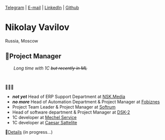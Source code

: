 
[Telegram](https://t.me/Da4nik) | [E-mail](mailto:vavilovnv@gmail.com) | [LinkedIn](https://www.linkedin.com/in/vavilovnv) | [Github](https://github.com/vavilovnv)


# Nikolay Vavilov
Russia, Moscow

  

## 🔭**Project Manager**  

&nbsp;&nbsp;&nbsp;&nbsp;&nbsp;&nbsp; _Long time with 1C ~~but recently in ML~~_


&nbsp;

🚀🚀🚀
* _**not yet**_ Head of ERP Support Department at [NSK.Media](http://nsc.media/)
* _**no more**_ Head of Automation Department & Project Manager at [Fobiznes](https://4bis.ru/)
* Project Team Leader & Project Manager at [Softrum](http://www.softrum.ru/)
* Head of software department & Project Manager at [DSK-2](https://pik-group.ru/)
* 1C developer at [Mechel Service](https://www.mechelservice.ru/)
* 1C developer at [Caesar Sattelite](https://www.csat.ru/)

📝[Details](https://docs.google.com/presentation/d/1fmjQL6P5uXSOuunijNx0S_hKZbqJldeU8QTrCV7MkB0/edit?usp=sharing) (in progress...)




